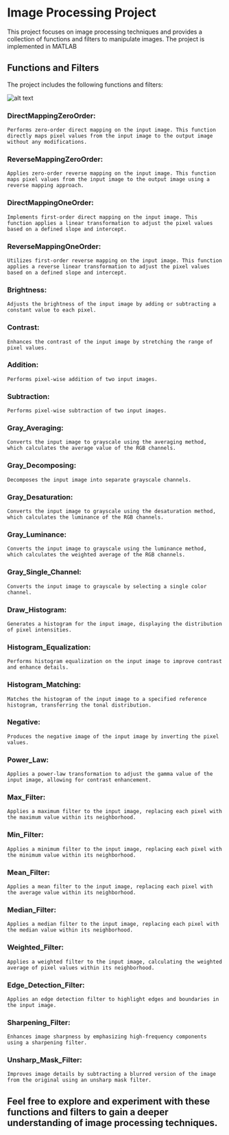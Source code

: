 # Image Processing Project
This project focuses on image processing techniques and provides a collection of functions and filters to manipulate images. The project is implemented in MATLAB

## Functions and Filters
The project includes the following functions and filters:

![alt text](https://github.com/fcimahmoud/Image-Processing-Project/Screen_Shots/Mapping.PNG?raw=true)


### DirectMappingZeroOrder:
    Performs zero-order direct mapping on the input image. This function directly maps pixel values from the input image to the output image without any modifications.
### ReverseMappingZeroOrder: 
    Applies zero-order reverse mapping on the input image. This function maps pixel values from the input image to the output image using a reverse mapping approach.
### DirectMappingOneOrder: 
    Implements first-order direct mapping on the input image. This function applies a linear transformation to adjust the pixel values based on a defined slope and intercept.
### ReverseMappingOneOrder: 
    Utilizes first-order reverse mapping on the input image. This function applies a reverse linear transformation to adjust the pixel values based on a defined slope and intercept.

### Brightness: 
    Adjusts the brightness of the input image by adding or subtracting a constant value to each pixel.
### Contrast: 
    Enhances the contrast of the input image by stretching the range of pixel values.
### Addition: 
    Performs pixel-wise addition of two input images.
### Subtraction: 
    Performs pixel-wise subtraction of two input images.
### Gray_Averaging: 
    Converts the input image to grayscale using the averaging method, which calculates the average value of the RGB channels.
### Gray_Decomposing: 
    Decomposes the input image into separate grayscale channels.
### Gray_Desaturation: 
    Converts the input image to grayscale using the desaturation method, which calculates the luminance of the RGB channels.
### Gray_Luminance: 
    Converts the input image to grayscale using the luminance method, which calculates the weighted average of the RGB channels.
### Gray_Single_Channel: 
    Converts the input image to grayscale by selecting a single color channel.
### Draw_Histogram: 
    Generates a histogram for the input image, displaying the distribution of pixel intensities.
### Histogram_Equalization: 
    Performs histogram equalization on the input image to improve contrast and enhance details.
### Histogram_Matching: 
    Matches the histogram of the input image to a specified reference histogram, transferring the tonal distribution.
### Negative: 
    Produces the negative image of the input image by inverting the pixel values.
### Power_Law: 
    Applies a power-law transformation to adjust the gamma value of the input image, allowing for contrast enhancement.

### Max_Filter: 
    Applies a maximum filter to the input image, replacing each pixel with the maximum value within its neighborhood.
### Min_Filter: 
    Applies a minimum filter to the input image, replacing each pixel with the minimum value within its neighborhood.
### Mean_Filter: 
    Applies a mean filter to the input image, replacing each pixel with the average value within its neighborhood.
### Median_Filter: 
    Applies a median filter to the input image, replacing each pixel with the median value within its neighborhood.
### Weighted_Filter: 
    Applies a weighted filter to the input image, calculating the weighted average of pixel values within its neighborhood.
### Edge_Detection_Filter: 
    Applies an edge detection filter to highlight edges and boundaries in the input image.
### Sharpening_Filter: 
    Enhances image sharpness by emphasizing high-frequency components using a sharpening filter.
### Unsharp_Mask_Filter: 
    Improves image details by subtracting a blurred version of the image from the original using an unsharp mask filter.


## Feel free to explore and experiment with these functions and filters to gain a deeper understanding of image processing techniques.